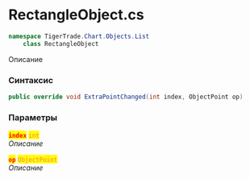 
# RectangleObject.cs
```csharp
namespace TigerTrade.Chart.Objects.List  
    class RectangleObject
```

Описание

### Синтаксис
```csharp
public override void ExtraPointChanged(int index, ObjectPoint op)
```

### Параметры  
<mark style="color:red;">**`index`**</mark> <mark style="color:coral;">`int`</mark>  
 *Описание*  
  
<mark style="color:red;">**`op`**</mark> <mark style="color:coral;">`ObjectPoint`</mark>  
 *Описание*  
  

                    
                    